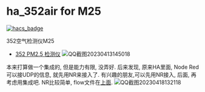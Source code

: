 # ha_352air for M25
[![hacs_badge](https://img.shields.io/badge/HACS-Custom-orange.svg)](https://github.com/custom-components/hacs)

352空气检测仪M25
- [352 PM2.5 检测仪](https://www.352group.com.cn/info.php?id=6)
![QQ截图20230413145018](https://user-images.githubusercontent.com/91654066/231677511-bc05d9ca-f086-4fc9-bc2a-cf151f53df47.jpg)

本来打算做一个集成的, 但是能力有限, 没弄好. 后来发现, 原来HA里面, Node Red可以接UDP的信息, 就先用NR来接入了.
有兴趣的朋友,可以先用NR接入, 后面, 再考虑用集成吧. NR比较简单, flow文件在[上面](https://github.com/WalterDSU/ha_352air_M25/blob/main/352air_m25_flows.json).
![QQ截图20230418132118](https://user-images.githubusercontent.com/91654066/232678522-6df352a2-b01c-4333-9853-4e7021d37084.jpg)


